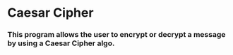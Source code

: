 # Caesar Cipher
### This program allows the user to encrypt or decrypt a message by using a Caesar Cipher algo.
